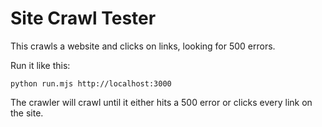 # Site Crawl Tester

This crawls a website and clicks on links, looking for 500 errors.

Run it like this:

```
python run.mjs http://localhost:3000
```

The crawler will crawl until it either hits a 500 error or clicks
every link on the site.
